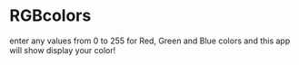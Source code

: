 # RGBcolors
enter any values from 0 to 255 for Red, Green and Blue colors and this app will show display your color!